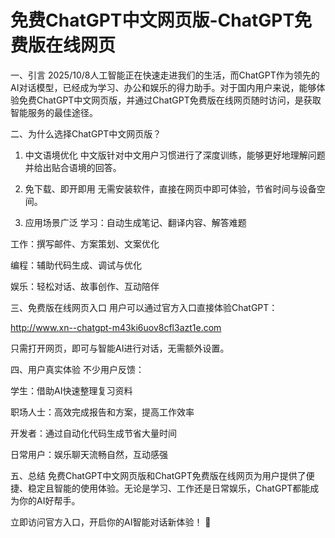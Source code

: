 # 免费ChatGPT中文网页版-ChatGPT免费版在线网页

一、引言
2025/10/8人工智能正在快速走进我们的生活，而ChatGPT作为领先的AI对话模型，已经成为学习、办公和娱乐的得力助手。对于国内用户来说，能够体验免费ChatGPT中文网页版，并通过ChatGPT免费版在线网页随时访问，是获取智能服务的最佳途径。

二、为什么选择ChatGPT中文网页版？
1. 中文语境优化
中文版针对中文用户习惯进行了深度训练，能够更好地理解问题并给出贴合语境的回答。

2. 免下载、即开即用
无需安装软件，直接在网页中即可体验，节省时间与设备空间。

3. 应用场景广泛
学习：自动生成笔记、翻译内容、解答难题

工作：撰写邮件、方案策划、文案优化

编程：辅助代码生成、调试与优化

娱乐：轻松对话、故事创作、互动陪伴

三、免费版在线网页入口
用户可以通过官方入口直接体验ChatGPT：

http://www.xn--chatgpt-m43ki6uov8cfl3azt1e.com

只需打开网页，即可与智能AI进行对话，无需额外设置。

四、用户真实体验
不少用户反馈：

学生：借助AI快速整理复习资料

职场人士：高效完成报告和方案，提高工作效率

开发者：通过自动化代码生成节省大量时间

日常用户：娱乐聊天流畅自然，互动感强

五、总结
免费ChatGPT中文网页版和ChatGPT免费版在线网页为用户提供了便捷、稳定且智能的使用体验。无论是学习、工作还是日常娱乐，ChatGPT都能成为你的AI好帮手。

立即访问官方入口，开启你的AI智能对话新体验！ 🚀
